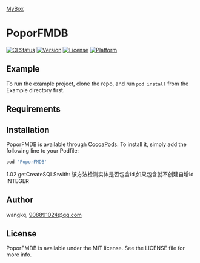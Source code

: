 <a href='https://github.com/popor/mybox'> MyBox </a>

# PoporFMDB

[![CI Status](https://img.shields.io/travis/wangkq/PoporFMDB.svg?style=flat)](https://travis-ci.org/wangkq/PoporFMDB)
[![Version](https://img.shields.io/cocoapods/v/PoporFMDB.svg?style=flat)](https://cocoapods.org/pods/PoporFMDB)
[![License](https://img.shields.io/cocoapods/l/PoporFMDB.svg?style=flat)](https://cocoapods.org/pods/PoporFMDB)
[![Platform](https://img.shields.io/cocoapods/p/PoporFMDB.svg?style=flat)](https://cocoapods.org/pods/PoporFMDB)

## Example

To run the example project, clone the repo, and run `pod install` from the Example directory first.

## Requirements

## Installation

PoporFMDB is available through [CocoaPods](https://cocoapods.org). To install
it, simply add the following line to your Podfile:

```ruby
pod 'PoporFMDB'
```

1.02
getCreateSQLS:with:
该方法检测实体是否包含id,如果包含就不创建自增id INTEGER

## Author

wangkq, 908891024@qq.com

## License

PoporFMDB is available under the MIT license. See the LICENSE file for more info.
